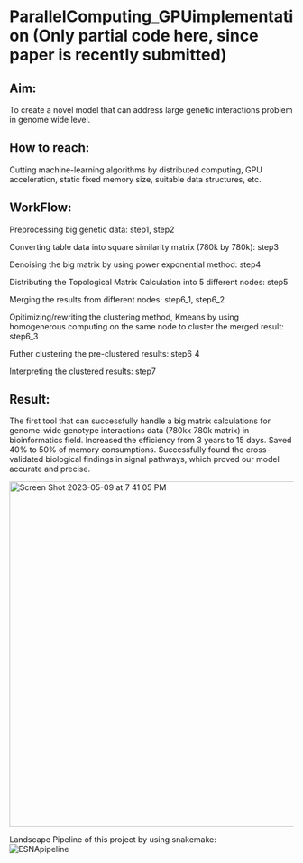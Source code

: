 # ParallelComputing_GPUimplementation (Only partial code here, since paper is recently submitted)

## Aim:
To create a novel model that can address large genetic interactions problem in genome wide level.

## How to reach:
Cutting machine-learning algorithms by distributed computing, GPU acceleration, static fixed memory size, suitable data structures, etc.

## WorkFlow:  
Preprocessing big genetic data: step1, step2  

Converting table data into square similarity matrix (780k by 780k): step3  

Denoising the big matrix by using power exponential method: step4  

Distributing the Topological Matrix Calculation into 5 different nodes: step5  

Merging the results from different nodes: step6_1, step6_2  

Opitimizing/rewriting the clustering method, Kmeans by using homogenerous computing on the same node to cluster the merged result: step6_3  

Futher clustering the pre-clustered results: step6_4  

Interpreting the clustered results: step7  

## Result:
The first tool that can successfully handle a big matrix calculations for genome-wide genotype interactions data (780kx 780k matrix) in bioinformatics field. Increased the efficiency from 3 years to 15 days. Saved 40% to 50% of memory consumptions. Successfully found the cross-validated biological findings in signal pathways, which proved our model accurate and precise.  

<img width="612" alt="Screen Shot 2023-05-09 at 7 41 05 PM" src="https://github.com/btbbtzhang/ParallelComputing_GPUimplementation/assets/34163897/218e5a3e-7d53-4e35-acc4-3475e91014b4">



Landscape Pipeline of this project by using snakemake:  
![ESNApipeline](https://github.com/btbbtzhang/ParallelComputing_GPUimplementation/assets/34163897/3a577460-fcba-45d9-be41-1cddc4c0e040)
